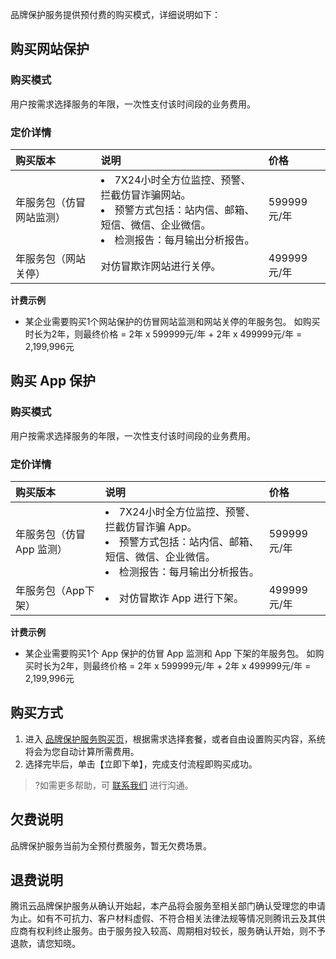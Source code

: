 品牌保护服务提供预付费的购买模式，详细说明如下：

## 购买网站保护
### 购买模式
用户按需求选择服务的年限，一次性支付该时间段的业务费用。
### 定价详情
<table>
<thead>
<tr>
<th align="left"><strong>购买版本</th>
<th align="left"><strong>说明</th>
<th align="left"><strong>价格</th>
</tr>
</thead>
<tbody><tr>
<td align="left">年服务包（仿冒网站监测）</td>
<td align="left"><li>7X24小时全方位监控、预警、拦截仿冒诈骗网站。<br><li> 预警方式包括：站内信、邮箱、短信、微信、企业微信。 <br><li> 检测报告：每月输出分析报告。</td>
<td align="left">599999元/年</td>
</tr>
<tr>
<td align="left">年服务包（网站关停）</td>
<td align="left">对仿冒欺诈网站进行关停。</td>
<td align="left">499999元/年</td>
</tr>
</tbody></table>

**计费示例**
- 某企业需要购买1个网站保护的仿冒网站监测和网站关停的年服务包。
如购买时长为2年，则最终价格 = 2年 x 599999元/年 + 2年 x 499999元/年 = 2,199,996元

## 购买 App 保护
### 购买模式
用户按需求选择服务的年限，一次性支付该时间段的业务费用。
### 定价详情
<table>
<thead>
<tr>
<th align="left"><strong>购买版本</th>
<th align="left"><strong>说明</th>
<th align="left"><strong>价格</th>
</tr>
</thead>
<tbody><tr>
<td align="left">年服务包（仿冒 App 监测）</td>
<td align="left"><li> 7X24小时全方位监控、预警、拦截仿冒诈骗 App。<br><li> 预警方式包括：站内信、邮箱、短信、微信、企业微信。 <br><li> 检测报告：每月输出分析报告。</td>
<td align="left">599999元/年</td>
</tr>
<tr>
<td align="left">年服务包（App下架）</td>
<td align="left"><li> 对仿冒欺诈 App 进行下架。</td>
<td align="left">499999元/年</td>
</tr>
</tbody></table>

**计费示例**
- 某企业需要购买1个 App 保护的仿冒 App 监测和 App 下架的年服务包。
如购买时长为2年，则最终价格 = 2年 x 599999元/年 + 2年 x 499999元/年 = 2,199,996元


## 购买方式
1. 进入 [品牌保护服务购买页](https://buy.cloud.tencent.com/bps)，根据需求选择套餐，或者自由设置购买内容，系统将会为您自动计算所需费用。
2. 选择完毕后，单击【立即下单】，完成支付流程即购买成功。
>?如需更多帮助，可 [联系我们](https://cloud.tencent.com/act/event/connect-service) 进行沟通。


## 欠费说明
品牌保护服务当前为全预付费服务，暂无欠费场景。

## 退费说明
腾讯云品牌保护服务从确认开始起，本产品将会服务至相关部门确认受理您的申请为止。如有不可抗力、客户材料虚假、不符合相关法律法规等情况则腾讯云及其供应商有权利终止服务。由于服务投入较高、周期相对较长，服务确认开始，则不予退款，请您知晓。
